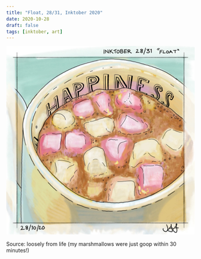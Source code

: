 ```yaml
---
title: "Float, 28/31, Inktober 2020"
date: 2020-10-28
draft: false
tags: [inktober, art]
---
```


![WEBP](float.webp "Float")

Source: loosely from life (my marshmallows were just goop within 30 minutes!)
